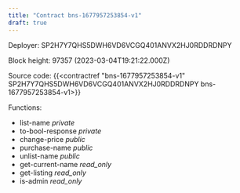 ```yaml
---
title: "Contract bns-1677957253854-v1"
draft: true
---
```

Deployer: SP2H7Y7QHS5DWH6VD6VCGQ401ANVX2HJ0RDDRDNPY


 



Block height: 97357 (2023-03-04T19:21:22.000Z)

Source code: {{<contractref "bns-1677957253854-v1" SP2H7Y7QHS5DWH6VD6VCGQ401ANVX2HJ0RDDRDNPY bns-1677957253854-v1>}}

Functions:

* list-name _private_
* to-bool-response _private_
* change-price _public_
* purchase-name _public_
* unlist-name _public_
* get-current-name _read_only_
* get-listing _read_only_
* is-admin _read_only_
